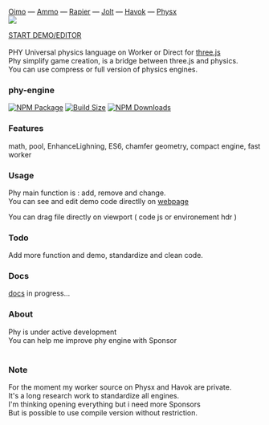 [Oimo](https://github.com/saharan/OimoPhysics/) &mdash;
[Ammo](https://github.com/kripken/ammo.js) &mdash;
[Rapier](https://github.com/dimforge/rapier.js) &mdash;
[Jolt](https://github.com/jrouwe/JoltPhysics.js) &mdash;
[Havok](https://github.com/BabylonJS/Babylon.js) &mdash;
[Physx](https://github.com/fabmax/physx-js-webidl)<br>
[<img src="./assets/icons/phy_map.png"/>](https://lo-th.github.io/phy/)<br>

[START DEMO/EDITOR](https://lo-th.github.io/phy/)<br><br>
PHY Universal physics language on Worker or Direct for [three.js](https://github.com/mrdoob/three.js)<br>
Phy simplify game creation, is a bridge between three.js and physics.<br>
You can use compress or full version of physics engines.<br>


### phy-engine

[![NPM Package][npm]][npm-url]
[![Build Size][build-size]][build-size-url]
[![NPM Downloads][npm-downloads]][npmtrends-url]

### Features

math, pool, EnhanceLighning, ES6, chamfer geometry, compact engine, fast worker

### Usage

Phy main function is : add, remove and change.<br>
You can see and edit demo code directlly on [webpage](https://lo-th.github.io/phy/)

You can drag file directly on viewport ( code js or environement hdr ) 

### Todo

Add more function and demo, standardize and clean code.

### Docs

[docs](https://lo-th.github.io/phy/docs/index.html#manual/Welcome) in progress...

### About

Phy is under active development<br>
You can help me improve phy engine with Sponsor<br><br>

### Note

For the moment my worker source on Physx and Havok are private.<br>
It's a long research work to standardize all engines.<br>
I'm thinking opening everything but i need more Sponsors<br>
But is possible to use compile version without restriction.

[npm]: https://img.shields.io/npm/v/phy-engine
[npm-url]: https://www.npmjs.com/package/phy-engine
[build-size]: https://badgen.net/bundlephobia/minzip/phy-engine
[build-size-url]: https://bundlephobia.com/result?p=phy-engine
[npm-downloads]: https://img.shields.io/npm/dw/phy-engine
[npmtrends-url]: https://www.npmtrends.com/phy-engine